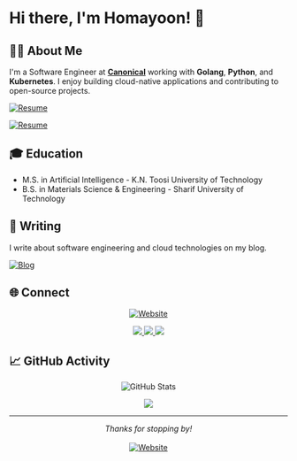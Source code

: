 # Hi there, I'm Homayoon! 👋


## 👨‍💻 About Me

I'm a Software Engineer at [**Canonical**](https://canonical.com/) working with **Golang**, **Python**, and **Kubernetes**. I enjoy building cloud-native applications and contributing to open-source projects.

[![Resume](https://img.shields.io/badge/More%20About%20Me->%20About-blueviolet?style=for-the-badge&logo=info)](https://homayoon.blog/about)‍

[![Resume](https://img.shields.io/badge/View%20My%20Resume->%20Resume-blue?style=for-the-badge&logo=file-text)](https://homayoon.blog/resume)‍

## 🎓 Education

- M.S. in Artificial Intelligence - K.N. Toosi University of Technology
- B.S. in Materials Science & Engineering - Sharif University of Technology

## 📝 Writing

I write about software engineering and cloud technologies on my blog.

[![Blog](https://img.shields.io/badge/Read%20My%20Blog->%20Blog-blueviolet?style=for-the-badge&logo=rss)](https://homayoon.blog/blog)

## 🌐 Connect

<div align="center">

<div align="center">

  [![Website](https://img.shields.io/badge/🌐%20Website-homayoon.blog-blueviolet?style=for-the-badge)](https://homayoon.blog)

  <a href="https://www.linkedin.com/in/homayoon-alimohammadi/" target="_blank" rel="noopener noreferrer">
    <img src="https://skillicons.dev/icons?i=linkedin&theme=dark" />
  </a>  <a href="https://x.com/homayoonalm" target="_blank" rel="noopener noreferrer">
    <img src="https://skillicons.dev/icons?i=twitter&theme=dark" />
  </a>  <a href="mailto:homayoonalimohammadi@gmail.com" target="_blank" rel="noopener noreferrer">
    <img src="https://skillicons.dev/icons?i=gmail&theme=dark" />
  </a>

</div>

</div>

## 📈 GitHub Activity

<div align="center">
  <img src="https://github-readme-stats.vercel.app/api?username=homayoonalimohammadi&show_icons=true&theme=dark&hide_border=true" alt="GitHub Stats" />
</div>

<div align="center">

<p align="center">
  <a href="https://homayoon.blog" target="_blank" rel="noopener noreferrer">
    <img src="https://skillicons.dev/icons?i=ubuntu,kubernetes,docker,aws,go,python&theme=dark&perline=8" />
  </a>
</p>

</div>

---

<div align="center">
  <i>Thanks for stopping by!</i>
  <br><br>
  <a href="https://homayoon.blog" target="_blank" rel="noopener noreferrer">
    <img src="https://img.shields.io/badge/Visit%20My%20Website-homayoon.blog-blueviolet?style=flat-square" alt="Website" />
  </a>
</div>


